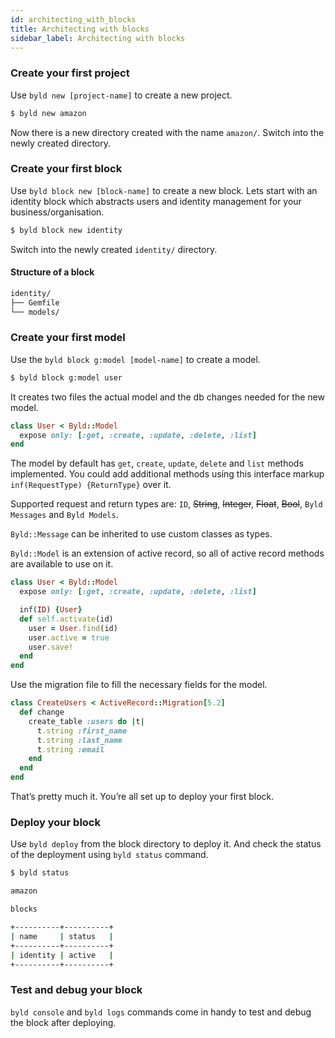 ```yaml
---
id: architecting_with_blocks
title: Architecting with blocks
sidebar_label: Architecting with blocks
---
```


### Create your first project

Use `byld new [project-name]` to create a new project.

```sh
$ byld new amazon
```

Now there is a new directory created with the name `amazon/`. Switch into the newly created directory.

### Create your first block

Use `byld block new [block-name]` to create a new block. Lets start with an identity block which abstracts users and identity management for your business/organisation.

```sh
$ byld block new identity
```

Switch into the newly created `identity/` directory.

#### Structure of a block

```sh
identity/
├── Gemfile
└── models/
```

### Create your first model

Use the `byld block g:model [model-name]` to create a model.

```sh
$ byld block g:model user
```

It creates two files the actual model and the db changes needed for the new model.

```ruby
class User < Byld::Model
  expose only: [:get, :create, :update, :delete, :list]
end
```

The model by default has `get`, `create`, `update`, `delete` and `list`
methods implemented. You could add additional methods using this interface
markup `inf(RequestType) {ReturnType}` over it.


Supported request and return types are: `ID`, ~~String~~, ~~Integer~~,
~~Float~~, ~~Bool~~, `Byld Messages` and `Byld Models`.

`Byld::Message` can be inherited to use custom classes as types.

`Byld::Model` is an extension of active record, so all of active record methods
 are available to use on it.

```ruby
class User < Byld::Model
  expose only: [:get, :create, :update, :delete, :list]

  inf(ID) {User}
  def self.activate(id)
    user = User.find(id)
    user.active = true
    user.save!
  end
end
```
Use the migration file to fill the necessary fields for the model.

```ruby
class CreateUsers < ActiveRecord::Migration[5.2]
  def change
    create_table :users do |t|
      t.string :first_name
      t.string :last_name
      t.string :email
    end
  end
end
```

That’s pretty much it. You’re all set up to deploy your first block.

### Deploy your block

Use `byld deploy` from the block directory to deploy it. And check the status of the deployment using `byld status` command.

```sh
$ byld status

amazon

blocks

+----------+----------+
| name     | status   |
+----------+----------+
| identity | active   |
+----------+----------+

```

### Test and debug your block

`byld console` and `byld logs` commands come in handy to test and debug the block after deploying.
